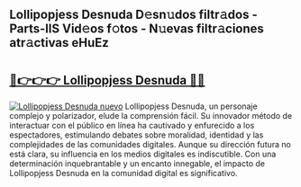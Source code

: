 ## Lollipopjess Desnuda D𝚎sn𝚞dos filtr𝚊dos - Parts-llS Vid𝚎os f𝚘tos - N𝚞evas filtr𝚊ciones atr𝚊ctivas eHuEz

# <h2><a href="http://mb0pqj.tromn.icu/?c=Lollipopjess+Desnuda">🔗👉👉👉 Lollipopjess Desnuda 🔗🔗</a></h2>

[![Lollipopjess Desnuda nuevo](https://i.imgur.com/pEAQMta.gif)](http://mb0pqj.tromn.icu/?c=Lollipopjess+Desnuda)
Lollipopjess Desnuda, un personaje complejo y polarizador, elude la comprensión fácil. Su innovador método de interactuar con el público en línea ha cautivado y enfurecido a los espectadores, estimulando debates sobre moralidad, identidad y las complejidades de las comunidades digitales. Aunque su dirección futura no está clara, su influencia en los medios digitales es indiscutible. Con una determinación inquebrantable y un encanto innegable, el impacto de Lollipopjess Desnuda en la comunidad digital es significativo.
